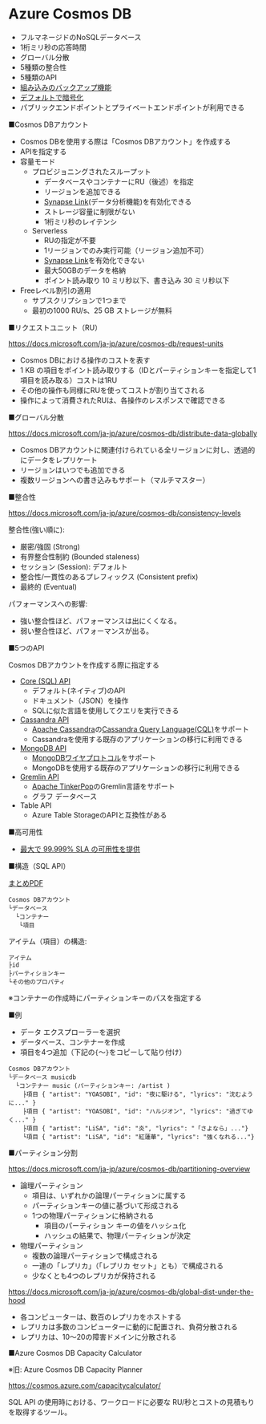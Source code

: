# Azure Cosmos DB

- フルマネージドのNoSQLデータベース
- 1桁ミリ秒の応答時間
- グローバル分散
- 5種類の整合性
- 5種類のAPI
- [組み込みのバックアップ機能](https://docs.microsoft.com/ja-jp/azure/cosmos-db/online-backup-and-restore)
- [デフォルトで暗号化](https://docs.microsoft.com/ja-jp/azure/cosmos-db/database-encryption-at-rest)
- パブリックエンドポイントとプライベートエンドポイントが利用できる

■Cosmos DBアカウント

- Cosmos DBを使用する際は「Cosmos DBアカウント」を作成する
- APIを指定する
- 容量モード
  - プロビジョニングされたスループット
    - データベースやコンテナーにRU（後述）を指定
    - リージョンを追加できる
    - [Synapse Link](https://docs.microsoft.com/ja-jp/azure/cosmos-db/synapse-link)(データ分析機能)を有効化できる
    - ストレージ容量に制限がない
    - 1桁ミリ秒のレイテンシ
  - Serverless
    - RUの指定が不要
    - 1リージョンでのみ実行可能（リージョン追加不可）
    - [Synapse Link](https://docs.microsoft.com/ja-jp/azure/cosmos-db/synapse-link)を有効化できない
    - 最大50GBのデータを格納
    - ポイント読み取り 10 ミリ秒以下、書き込み 30 ミリ秒以下
- Freeレベル割引の適用
  - サブスクリプションで1つまで
  - 最初の1000 RU/s、25 GB ストレージが無料

■リクエストユニット（RU）

https://docs.microsoft.com/ja-jp/azure/cosmos-db/request-units

- Cosmos DBにおける操作のコストを表す
- 1 KB の項目をポイント読み取りする（IDとパーティションキーを指定して1項目を読み取る）コストは1RU
- その他の操作も同様にRUを使ってコストが割り当てされる
- 操作によって消費されたRUは、各操作のレスポンスで確認できる

■グローバル分散

https://docs.microsoft.com/ja-jp/azure/cosmos-db/distribute-data-globally

- Cosmos DBアカウントに関連付けられている全リージョンに対し、透過的にデータをレプリケート
- リージョンはいつでも追加できる
- 複数リージョンへの書き込みもサポート（マルチマスター）

■整合性

https://docs.microsoft.com/ja-jp/azure/cosmos-db/consistency-levels

整合性(強い順に):

- 厳密/強固 (Strong)
- 有界整合性制約 (Bounded staleness)
- セッション (Session): デフォルト
- 整合性/一貫性のあるプレフィックス (Consistent prefix)
- 最終的 (Eventual)

パフォーマンスへの影響:
- 強い整合性ほど、パフォーマンスは出にくくなる。
- 弱い整合性ほど、パフォーマンスが出る。

■5つのAPI

Cosmos DBアカウントを作成する際に指定する

- [Core (SQL) API](https://docs.microsoft.com/ja-jp/azure/cosmos-db/choose-api#coresql-api)
  - デフォルト(ネイティブ)のAPI
  - ドキュメント（JSON）を操作
  - SQLに似た言語を使用してクエリを実行できる
- [Cassandra API](https://docs.microsoft.com/ja-jp/azure/cosmos-db/cassandra/cassandra-introduction)
  - [Apache Cassandra](https://cassandra.apache.org/_/index.html)の[Cassandra Query Language(CQL)](https://cassandra.apache.org/doc/latest/cassandra/cql/index.html)をサポート
  - Cassandraを使用する既存のアプリケーションの移行に利用できる
- [MongoDB API](https://docs.microsoft.com/ja-jp/azure/cosmos-db/mongodb/mongodb-introduction)
  - [MongoDBワイヤプロトコル](https://docs.mongodb.com/manual/reference/mongodb-wire-protocol/)をサポート
  - MongoDBを使用する既存のアプリケーションの移行に利用できる
- [Gremlin API](https://docs.microsoft.com/ja-jp/azure/cosmos-db/graph/graph-introduction)
  - [Apache TinkerPop](https://tinkerpop.apache.org/)のGremlin言語をサポート
  - グラフ データベース
- Table API
  - Azure Table StorageのAPIと互換性がある

■高可用性

- [最大で 99.999% SLA の可用性を提供](https://azure.microsoft.com/ja-jp/support/legal/sla/cosmos-db/v1_4/)

■構造（SQL API）

[まとめPDF](../AZ-204/pdf/mod04/Cosmos%20DBの構造.pdf)

```
Cosmos DBアカウント
└データベース
  └コンテナー
   └項目
```

アイテム（項目）の構造:
```
アイテム
├id
├パーティションキー
└その他のプロパティ
```

※コンテナーの作成時にパーティションキーのパスを指定する

■例

- データ エクスプローラーを選択
- データベース、コンテナーを作成
- 項目を4つ追加（下記の`{`～`}`をコピーして貼り付け）

```
Cosmos DBアカウント 
└データベース musicdb
  └コンテナー music (パーティションキー: /artist )
    ├項目 { "artist": "YOASOBI", "id": "夜に駆ける", "lyrics": "沈むように..." }
    ├項目 { "artist": "YOASOBI", "id": "ハルジオン", "lyrics": "過ぎてゆく..." }
    ├項目 { "artist": "LiSA", "id": "炎", "lyrics": "「さよなら」..."}
    └項目 { "artist": "LiSA", "id": "紅蓮華", "lyrics": "強くなれる..."}
```

■パーティション分割

https://docs.microsoft.com/ja-jp/azure/cosmos-db/partitioning-overview

- 論理パーティション
  - 項目は、いずれかの論理パーティションに属する
  - パーティションキーの値に基づいて形成される
  - 1つの物理パーティションに格納される
    - 項目のパーティション キーの値をハッシュ化
    - ハッシュの結果で、物理パーティションが決定
- 物理パーティション
  - 複数の論理パーティションで構成される
  - 一連の「レプリカ」（「レプリカ セット」とも）で構成される
  - 少なくとも4つのレプリカが保持される

https://docs.microsoft.com/ja-jp/azure/cosmos-db/global-dist-under-the-hood

- 各コンピューターは、数百のレプリカをホストする
- レプリカは多数のコンピューターに動的に配置され、負荷分散される
- レプリカは、10～20の障害ドメインに分散される


■Azure Cosmos DB Capacity Calculator

※旧: Azure Cosmos DB Capacity Planner

https://cosmos.azure.com/capacitycalculator/

SQL API の使用時における、ワークロードに必要な RU/秒とコストの見積もりを取得するツール。
